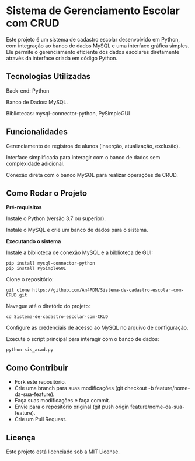 # Sistema de Gerenciamento Escolar com CRUD
<p> Este projeto é um sistema de cadastro escolar desenvolvido em Python, com integração ao banco de dados MySQL e uma interface gráfica simples. Ele permite o gerenciamento eficiente dos dados escolares diretamente através da interface criada em código Python. </p>

## Tecnologias Utilizadas
<p> Back-end: Python </p>
<p> Banco de Dados: MySQL. </p>
<p> Bibliotecas: mysql-connector-python, PySimpleGUI </p>

## Funcionalidades
<p> Gerenciamento de registros de alunos (inserção, atualização, exclusão). </p>
<p> Interface simplificada para interagir com o banco de dados sem complexidade adicional. </p>
<p> Conexão direta com o banco MySQL para realizar operações de CRUD. </p>

## Como Rodar o Projeto
**Pré-requisitos**
<p> Instale o Python (versão 3.7 ou superior).</p>
<p> Instale o MySQL e crie um banco de dados para o sistema. </p>

**Executando o sistema**
<p> Instale a biblioteca de conexão MySQL e a biblioteca de GUI: </p>

```
pip install mysql-connector-python
pip install PySimpleGUI
```
<p> Clone o repositório: </p>

```
git clone https://github.com/An4PDM/Sistema-de-cadastro-escolar-com-CRUD.git
```

<p> Navegue até o diretório do projeto:</p>

```
cd Sistema-de-cadastro-escolar-com-CRUD
```

<p> Configure as credenciais de acesso ao MySQL no arquivo de configuração. </p>

<p> Execute o script principal para interagir com o banco de dados: </p>

```
python sis_acad.py
```

## Como Contribuir
<ul>
  <li> Fork este repositório. </li>
  <li> Crie uma branch para suas modificações (git checkout -b feature/nome-da-sua-feature). </li>
  <li> Faça suas modificações e faça commit. </li>
  <li> Envie para o repositório original (git push origin feature/nome-da-sua-feature). </li>
  <li> Crie um Pull Request. </li>
</ul>

## Licença
Este projeto está licenciado sob a MIT License.
